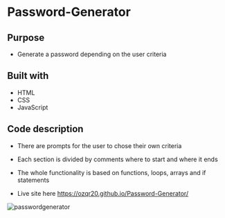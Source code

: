 # Password-Generator
## Purpose 
* Generate a password depending on the user criteria 
## Built with 
* HTML
* CSS
* JavaScript
## Code description 

* There are prompts for the user to chose their own criteria
* Each section is divided by comments where to start and where it ends 
* The whole functionality is based on functions, loops, arrays and if statements

* Live site here https://ozqr20.github.io/Password-Generator/

![passwordgenerator](https://user-images.githubusercontent.com/53874145/176812780-849a0998-b329-4883-aa02-a7015558c799.png)

